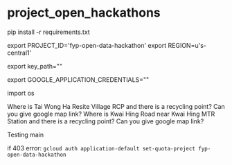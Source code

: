 # project_open_hackathons

pip install -r requirements.txt

export PROJECT_ID='fyp-open-data-hackathon'
export REGION=u's-central1'

export key_path=""

export GOOGLE_APPLICATION_CREDENTIALS=""

import os


Where is Tai Wong Ha Resite Village RCP and there is a recycling point? Can you give google map link?
Where is Kwai Hing Road near Kwai Hing MTR Station and there is a recycling point? Can you give google map link?

Testing main

if 403 error:
```gcloud auth application-default set-quota-project fyp-open-data-hackathon```
